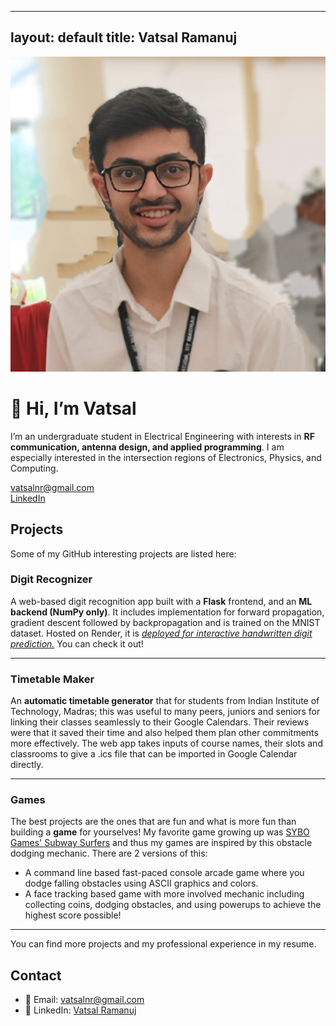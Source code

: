  ---
layout: default
title: Vatsal Ramanuj
--- 

<!-- # 👋 Hi, I’m Vatsal

I’m an undergraduate student in Electrical Engineering with interests in **RF communication, antenna design, and applied programming**. I am especially interested in the intersection regions of Electronics, Physics, and Computing.  

--- -->
<!-- Custom Header -->
<div class="custom-header">
  <img src="/assets/Vatsal_profile_picture.jpeg" alt="Vatsal Ramanuj" class="profile-pic">

  <div class="intro">
    <h1>👋 Hi, I’m Vatsal</h1>
    <p>
      I’m an undergraduate student in Electrical Engineering with interests in
      <b>RF communication, antenna design, and applied programming</b>.  
      I am especially interested in the intersection regions of Electronics, Physics, and Computing.
    </p>
    <p>
      <a href="mailto:vatsalnr@gmail.com">vatsalnr@gmail.com</a><br>
      <a href="https://www.linkedin.com/in/vatsalramanuj/">LinkedIn</a><br>
      <!-- <a href="/assets/resume.pdf">Resume</a> -->
    </p>
  </div>
</div>


## Projects
Some of my GitHub interesting projects are listed here:

### Digit Recognizer
A web-based digit recognition app built with a **Flask** frontend, and an **ML backend (NumPy only)**. It includes implementation for forward propagation, gradient descent followed by backpropagation and is trained on the MNIST dataset. Hosted on Render, it is 
*[deployed for interactive handwritten digit prediction.](https://digitrecognizer-o7lh.onrender.com/)* You can check it out!

---

### Timetable Maker
An **automatic timetable generator** that for students from Indian Institute of Technology, Madras; this was useful to many peers, juniors and seniors for linking their classes seamlessly to their Google Calendars. Their reviews were that it saved their time and also helped them plan other commitments more effectively. The web app takes inputs of course names, their slots and classrooms to give a .ics file that can be imported in Google Calendar directly.  

---

### Games
The best projects are the ones that are fun and what is more fun than building a **game** for yourselves! My favorite game growing up was [SYBO Games' Subway Surfers](https://play.google.com/store/apps/details?id=com.kiloo.subwaysurf&hl=en_IN&pli=1) and thus my games are inspired by this obstacle dodging mechanic. There are 2 versions of this:
- A command line based fast-paced console arcade game where you dodge falling obstacles using ASCII graphics and colors. 
- A face tracking based game with more involved mechanic including collecting coins, dodging obstacles, and using powerups to achieve the highest score possible!

---

You can find more projects and my professional experience in my resume.

## Contact

- 📧 Email: [vatsalnr@gmail.com](mailto:vatsalnr@gmail.com)  
- 💼 LinkedIn: [Vatsal Ramanuj](https://www.linkedin.com/in/vatsalramanuj/)  
